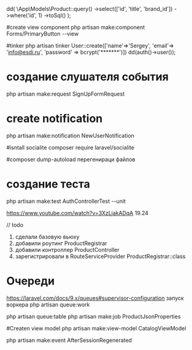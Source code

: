 dd(
\App\Models\Product::query()
->select(['id', 'title', 'brand_id'])
->where('id', 1)
->toSql()
);

#create view component
php artisan make:component Forms/PrimaryButton --view

#tinker
php artisan tinker
User::create(['name'=>'Sergey', 'email'=> 'info@esdi.ru', 'password' => bcrypt('*******')])
dd(auth()->user());

# создание слушателя события

php artisan make:request SignUpFormRequest

# create notification

php artisan make:notification NewUserNotification

#isntall socialite
composer require laravel/socialite

#composer dump-autoload перегенираци файлов

# создание теста

php artisan make:test AuthControllerTest --unit

https://www.youtube.com/watch?v=3XzLjakADqA 19.24

// todo

1. сделали базовую вьюху
2. добавили роутинг ProductRegistrar
3. добавили контроллер ProductController
4. зарегистрировали в RouteServiceProvider ProductRegistrar::class

# Очереди

https://laravel.com/docs/9.x/queues#supervisor-configuration
запуск воркера php artisan queue:work

php artisan queue:table
php artisan make:job ProductJsonProperties

#Createn view model
php artisan make:view-model CatalogViewModel

php artisan make:event AfterSessionRegenerated


